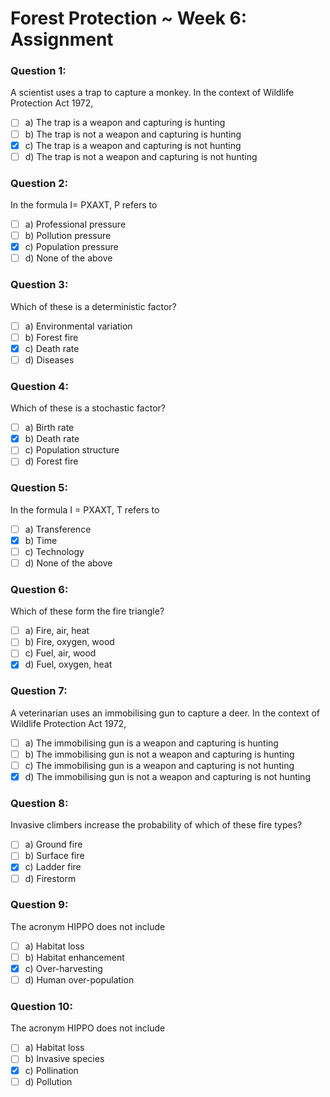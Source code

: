 # Forest Protection ~ Week 6: Assignment

### Question 1:
A scientist uses a trap to capture a monkey. In the context of Wildlife Protection Act 1972,
- [ ] a) The trap is a weapon and capturing is hunting
- [ ] b) The trap is not a weapon and capturing is hunting
- [x] c) The trap is a weapon and capturing is not hunting
- [ ] d) The trap is not a weapon and capturing is not hunting

### Question 2:
In the formula I= PXAXT, P refers to
- [ ] a) Professional pressure
- [ ] b) Pollution pressure
- [x] c) Population pressure
- [ ] d) None of the above

### Question 3:
Which of these is a deterministic factor?
- [ ] a) Environmental variation
- [ ] b) Forest fire
- [x] c) Death rate
- [ ] d) Diseases

### Question 4:
Which of these is a stochastic factor?
- [ ] a) Birth rate
- [x] b) Death rate
- [ ] c) Population structure
- [ ] d) Forest fire

### Question 5:
In the formula I = PXAXT, T refers to
- [ ] a) Transference
- [x] b) Time
- [ ] c) Technology
- [ ] d) None of the above

### Question 6:
Which of these form the fire triangle?
- [ ] a) Fire, air, heat
- [ ] b) Fire, oxygen, wood
- [ ] c) Fuel, air, wood
- [x] d) Fuel, oxygen, heat

### Question 7:
A veterinarian uses an immobilising gun to capture a deer. In the context of Wildlife Protection Act 1972,
- [ ] a) The immobilising gun is a weapon and capturing is hunting
- [ ] b) The immobilising gun is not a weapon and capturing is hunting
- [ ] c) The immobilising gun is a weapon and capturing is not hunting
- [x] d) The immobilising gun is not a weapon and capturing is not hunting

### Question 8:
Invasive climbers increase the probability of which of these fire types?
- [ ] a) Ground fire
- [ ] b) Surface fire
- [x] c) Ladder fire
- [ ] d) Firestorm

### Question 9:
The acronym HIPPO does not include
- [ ] a) Habitat loss
- [ ] b) Habitat enhancement
- [x] c) Over-harvesting
- [ ] d) Human over-population

### Question 10:
The acronym HIPPO does not include
- [ ] a) Habitat loss
- [ ] b) Invasive species
- [x] c) Pollination
- [ ] d) Pollution
